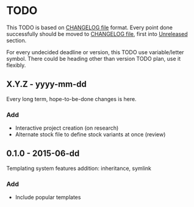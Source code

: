TODO
====
This TODO is based on [CHANGELOG file](CHANGELOG.md) format. Every point
done successfully should be moved to [CHANGELOG file](CHANGELOG.md), first
into [Unreleased](CHANGELOG.md#unreleased) section.

For every undecided deadline or version, this TODO use variable/letter symbol.
There could be heading other than version TODO plan, use it flexibly.

X.Y.Z - yyyy-mm-dd
------------------
Every long term, hope-to-be-done changes is here.

### Add
+ Interactive project creation (on research)
+ Alternate stock file to define stock variants at once (review)

0.1.0 - 2015-06-dd
------------------
Templating system features addition: inheritance, symlink

### Add
+ Include popular templates
